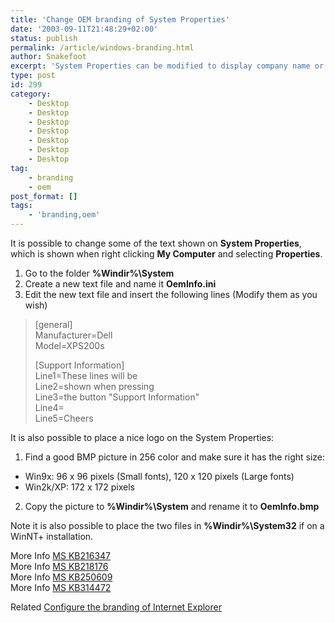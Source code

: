 ```yaml
---
title: 'Change OEM branding of System Properties'
date: '2003-09-11T21:48:29+02:00'
status: publish
permalink: /article/windows-branding.html
author: Snakefoot
excerpt: 'System Properties can be modified to display company name or company pictures.'
type: post
id: 299
category:
    - Desktop
    - Desktop
    - Desktop
    - Desktop
    - Desktop
    - Desktop
    - Desktop
tag:
    - branding
    - oem
post_format: []
tags:
    - 'branding,oem'
---
```

It is possible to change some of the text shown on **System Properties**, which is shown when right clicking **My Computer** and selecting **Properties**.

1. Go to the folder **%Windir%\\System**
2. Create a new text file and name it **OemInfo.ini**
3. Edit the new text file and insert the following lines (Modify them as you wish)
  > \[general\]  
  >  Manufacturer=Dell  
  >  Model=XPS200s  
  >   
  >  \[Support Information\]  
  >  Line1=These lines will be  
  >  Line2=shown when pressing  
  >  Line3=the button "Support Information"  
  >  Line4=  
  >  Line5=Cheers
 
 It is also possible to place a nice logo on the System Properties:
1. Find a good BMP picture in 256 color and make sure it has the right size: 
  - Win9x: 96 x 96 pixels (Small fonts), 120 x 120 pixels (Large fonts)
  - Win2k/XP: 172 x 172 pixels
2. Copy the picture to **%Windir%\\System** and rename it to **OemInfo.bmp**
 
 Note it is also possible to place the two files in **%Windir%\\System32** if on a WinNT+ installation.  
  
 More Info [MS KB216347](http://support.microsoft.com/kb/216347 "HOWTO: Test and Modify the Logos in an OEM Preinstallation [Q216347]")  
 More Info [MS KB218176](http://support.microsoft.com/kb/218176 "How to Alter Logo Information on the System Tool's General Tab [Q218176]")  
 More Info [MS KB250609](http://support.microsoft.com/kb/250609 "INFO: Quick Guide to Preinstalling Windows 2000 [Q250609]")  
 More Info [MS KB314472](http://support.microsoft.com/kb/314472 "Quick Guide to Preinstalling Windows XP [Q314472]")  
  
 Related [Configure the branding of Internet Explorer](/article/ie-branding.html)